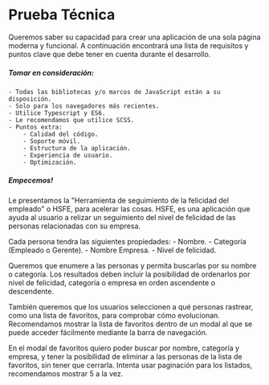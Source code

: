 # Prueba Técnica
Queremos saber su capacidad para crear una aplicación de una sola página moderna y funcional.
A continuación encontrará una lista de requisitos y puntos clave que debe tener en cuenta durante el desarrollo.

##### Tomar en consideración: 
    - Todas las bibliotecas y/o marcos de JavaScript están a su disposición.
    - Solo para los navegadores más recientes.
    - Utilice Typescript y ES6.
    - Le recomendamos que utilice SCSS.
    - Puntos extra:
        - Calidad del código.
        - Soporte móvil.
        - Estructura de la aplicación.
        - Experiencia de usuario.
        - Optimización.

##### Empecemos!
Le presentamos la "Herramienta de seguimiento de la felicidad del empleado" o HSFE, para acelerar las cosas.
HSFE, es una aplicación que ayuda al usuario a relizar un seguimiento del nivel de felicidad de las personas relacionadas con su empresa.

Cada persona tendra las siguientes propiedades:
    - Nombre.
    - Categoría (Empleado o Gerente).
    - Nombre Empresa.
    - Nivel de felicidad.

Queremos que enumere a las personas y permita buscarlas por su nombre o categoría. Los resultados deben incluir la posibilidad de ordenarlos por nivel de felicidad, categoría o empresa en orden ascendente o descendente.

También queremos que los usuarios seleccionen a qué personas rastrear, como una lista de favoritos, para comprobar cómo evolucionan. Recomendamos mostrar la lista de favoritos dentro de un modal al que se puede acceder fácilmente mediante la barra de navegación.

En el modal de favoritos quiero poder buscar por nombre, categoría y empresa, y tener la posibilidad de eliminar a las personas de la lista de favoritos, sin tener que cerrarla.
Intenta usar paginación para los listados, recomendamos mostrar 5 a la vez.
